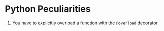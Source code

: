 # Python Peculiarities
1. You have to explicitly overload a function with the `@overload` decorator.
